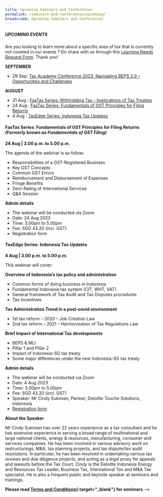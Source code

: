 ```yaml
---
title: Upcoming Seminars and Conferences
permalink: /seminars-and-conferences/upcoming/
breadcrumb: Upcoming Seminars and Conferences
---
```

##### **UPCOMING EVENTS**
Are you looking to learn more about a specific area of tax that is currently not covered in our events ? 
Do share with us through this [Learning Needs Request Form](https://form.gov.sg/5d2c51283703d80011e52615). Thank you!

**SEPTEMBER**

* 29 Sep: [Tax Academy Conference 2023: Navigating BEPS 2.0 – Opportunities and Challenges](https://www.taxacademy.sg/conference-2023/)

**AUGUST**

* 31 Aug : [FasTax Series: Withholding Tax - Implications of Tax Treaties](#31aug-ta-id)
* 24 Aug : [FasTax Series: Fundamentals of GST Principles for Filing Returns](#24aug-ta-id)
* 4 Aug : [TaxEdge Series: Indonesia Tax Updates](#4aug-ta-id)


<a id="24aug-ta-id"></a>
#### **FasTax Series: Fundamentals of GST Principles for Filing Returns**<br>*(Formerly known as Fundamentals of GST Filing)*

**24 Aug | 3.00 p.m. to 5.00 p.m.**

The agenda of the webinar is as follow:

* Responsibilities of a GST-Registered Business
* Key GST Concepts
* Common GST Errors
* Reimbursement and Disbursement of Expenses
* Fringe Benefits
* Zero-Rating of International Services
* Q&amp;A Session

**Admin details**

* The webinar will be conducted via Zoom
* Date: 24 Aug 2023
* Time: 3.00pm to 5.00pm
* Fee: SGD 43.20 (incl. GST)
* Registration form


<a id="4aug-ta-id"></a>
#### **TaxEdge Series: Indonesia Tax Updates**
**4 Aug | 3.00 p.m. to 5.00 p.m.**

This webinar will cover:

**Overview of Indonesia’s tax policy and administration**
* Common forms of doing business in Indonesia
* Fundamental Indonesia tax system (CIT, WHT, VAT)
* General framework of Tax Audit and Tax Disputes procedures
* Tax Incentives

**Tax Administration Trend in a post-covid environment**
* 1st tax reform – 2020 – Job Creation Law
* 2nd tax reform – 2021 – Harmonization of Tax Regulations Law

**Brief Impact of International Tax developments**
* BEPS &amp; MLI
* Pillar 1 and Pillar 2
* Impact of Indonesia-SG tax treaty
* Some major differences under the new Indonesia-SG tax treaty

**Admin details**

* The webinar will be conducted via Zoom
* Date: 4 Aug 2023
* Time: 3.00pm to 5.00pm
* Fee: SGD 43.20 (incl. GST)
* Speaker: Mr Cindy Sukiman, Partner, Deloitte Touche Solutions, Indonesia
* [Registration form](https://form.gov.sg/64ae4569b0717e00124f899d)

**About the Speaker**

Mr Cindy Sukiman has over 22 years experience as a tax consultant and he has extensive experience in serving a broad range of multinational and large national clients, energy &amp; resources, manufacturing, consumer and services companies. He has been involved in various advisory work on restructurings, M&amp;A, tax planning projects, and tax dispute/tax audit resolutions. In particular, he has been involved in undertaking various tax reviews and due diligence projects, and acting as a legal proxy for appeals and lawsuits before the Tax Court. Cindy is the Deloitte Indonesia Energy and Resources Tax Leader, Business Tax, International Tax and M&amp;A Tax specialist. He is also a frequent public and keynote speaker at seminars and trainings.




**Please read [Terms and Conditions](https://production-iras-tax-academy.netlify.com/executive-tax-programmes/terms-and-conditions/){:target="_blank"} for seminars.**--&gt;